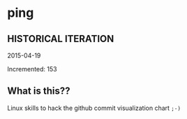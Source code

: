 # ping

## HISTORICAL ITERATION
2015-04-19

Incremented: 153

## What is this?? 
Linux skills to hack the github commit visualization chart `;-)`
